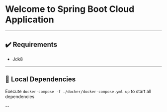 # Welcome to Spring Boot Cloud Application
---

## :heavy_check_mark: Requirements
 - Jdk8

---


## :whale: Local Dependencies
Execute `docker-compose -f ./docker/docker-compose.yml up` to start all dependencies

--